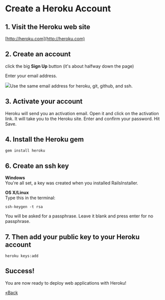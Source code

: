 # Create a Heroku Account
## 1. Visit the Heroku web site

[http://heroku.com](http://heroku.com)

## 2. Create an account
click the big **Sign Up** button (it's about halfway down the page)

Enter your email address.

![](/images/warning.png)Use the same email address for heroku, git, github, and ssh.

## 3. Activate your account
Heroku will send you an activation email. Open it and click on the activation link. It will take you to the Heroku site. Enter and confirm your password. Hit Save.

## 4. Install the Heroku gem

```text
gem install heroku
```

## 6. Create an ssh key

**Windows**  
You're all set, a key was created when you installed RailsInstaller.

**OS X/Linux**  
Type this in the terminal:

```text
ssh-keygen -t rsa
```

You will be asked for a passphrase. Leave it blank and press enter for no passphrase.

## 7. Then add your public key to your Heroku account

```text
heroku keys:add
```

## Success!
You are now ready to deploy web applications with Heroku!

[«Back](/installfest)
